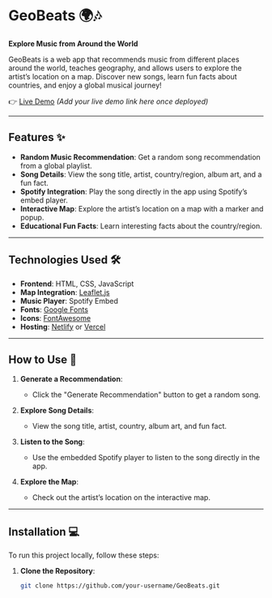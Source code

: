# GeoBeats 🌍🎶

**Explore Music from Around the World**

GeoBeats is a web app that recommends music from different places around the world, teaches geography, and allows users to explore the artist’s location on a map. Discover new songs, learn fun facts about countries, and enjoy a global musical journey!

👉 [Live Demo](#) _(Add your live demo link here once deployed)_

---

## Features ✨

- **Random Music Recommendation**: Get a random song recommendation from a global playlist.
- **Song Details**: View the song title, artist, country/region, album art, and a fun fact.
- **Spotify Integration**: Play the song directly in the app using Spotify’s embed player.
- **Interactive Map**: Explore the artist’s location on a map with a marker and popup.
- **Educational Fun Facts**: Learn interesting facts about the country/region.

---

## Technologies Used 🛠️

- **Frontend**: HTML, CSS, JavaScript
- **Map Integration**: [Leaflet.js](https://leafletjs.com/)
- **Music Player**: Spotify Embed
- **Fonts**: [Google Fonts](https://fonts.google.com/)
- **Icons**: [FontAwesome](https://fontawesome.com/)
- **Hosting**: [Netlify](https://www.netlify.com/) or [Vercel](https://vercel.com/)

---

## How to Use 🚀

1. **Generate a Recommendation**:
   - Click the "Generate Recommendation" button to get a random song.
2. **Explore Song Details**:

   - View the song title, artist, country, album art, and fun fact.

3. **Listen to the Song**:

   - Use the embedded Spotify player to listen to the song directly in the app.

4. **Explore the Map**:
   - Check out the artist’s location on the interactive map.

---

## Installation 💻

To run this project locally, follow these steps:

1. **Clone the Repository**:
   ```bash
   git clone https://github.com/your-username/GeoBeats.git
   ```
